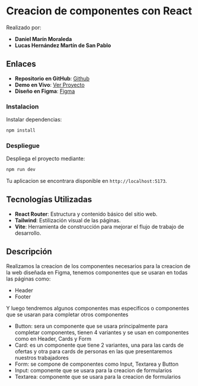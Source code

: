 # Creacion de componentes con React
Realizado por:
- **Daniel Marín Moraleda**
- **Lucas Hernández Martín de San Pablo**

## Enlaces

- **Repositorio en GitHub**: [Github](https://github.com/danielMarmo/Dacas-daniel-lucas)
- **Demo en Vivo**: [Ver Proyecto](dacas-daniel-lucas-hn1yuh9sx-danielmarmos-projects.vercel.app)
- **Diseño en Figma**: [Figma](https://www.figma.com/design/UROWDXNZhUUrTKwmgNjvdO/Untitled?node-id=1-33&t=tipRW6EdmytL5lDX-1)

### Instalacion 

Instalar dependencias:

```bash
npm install
```

### Despliegue

Despliega el proyecto mediante:

```bash
npm run dev
```

Tu aplicacion se encontrara disponible en `http://localhost:5173`.

## Tecnologías Utilizadas

- **React Router**: Estructura y contenido básico del sitio web.
- **Tailwind**: Estilización visual de las páginas.
- **Vite**: Herramienta de construcción para mejorar el flujo de trabajo de desarrollo.

## Descripción

Realizamos la creacion de los componentes necesarios para la creacion de la web diseñada en Figma, tenemos componentes que se usaran en todas las páginas como: 
- Header
- Footer

Y luego tendremos algunos componentes mas especificos o componentes que se usaran para completar otros componentes
- Button: sera un componente que se usara principalmente para completar componentes, tienen 4 variantes y se usan en componentes como en Header, Cards y Form
- Card: es un componente que tiene 2 variantes, una para las cards de ofertas y otra para cards de personas en las que presentaremos nuestros trabajadores
- Form: se compone de componentes como Input, Textarea y Button
- Input: componente que se usara para la creacion de formularios
- Textarea: componente que se usara para la creacion de formularios
